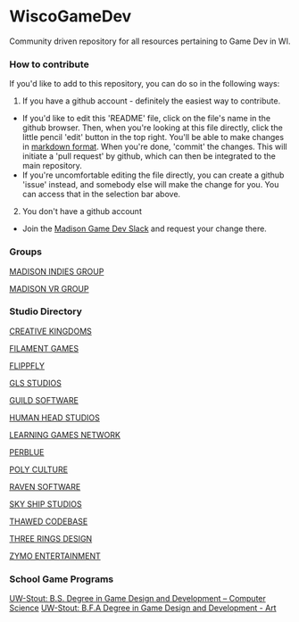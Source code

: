 # WiscoGameDev
Community driven repository for all resources pertaining to Game Dev in WI.



### How to contribute
If you'd like to add to this repository, you can do so in the following ways:

1. If you have a github account - definitely the easiest way to contribute.
  * If you'd like to edit this 'README' file, click on the file's name in the github browser. Then, when you're looking at this file directly, click the little pencil 'edit' button in the top right. You'll be able to make changes in [markdown format](https://github.com/adam-p/markdown-here/wiki/Markdown-Cheatsheet). When you're done, 'commit' the changes. This will initiate a 'pull request' by github, which can then be integrated to the main repository.
  * If you're uncomfortable editing the file directly, you can create a github 'issue' instead, and somebody else will make the change for you. You can access that in the selection bar above.

2. You don't have a github account
  * Join the [Madison Game Dev Slack](https://madisongamedev.slack.com/messages/gamedev/) and request your change there.

### Groups
[MADISON INDIES GROUP](https://www.facebook.com/groups/madisonindies/)

[MADISON VR GROUP](http://www.meetup.com/Madison-VR/)


### Studio Directory
[CREATIVE KINGDOMS](http://www.creativekingdoms.com/)

[FILAMENT GAMES](https://www.filamentgames.com/)

[FLIPPFLY](http://flippfly.com/)

[GLS STUDIOS](http://www.glsstudios.com/)

[GUILD SOFTWARE](http://www.guildsoftware.com/)

[HUMAN HEAD STUDIOS](http://www.humanhead.com/)

[LEARNING GAMES NETWORK](http://learninggamesnetwork.org/)

[PERBLUE](http://www.perblue.com/)

[POLY CULTURE](http://www.polyculture.co/)

[RAVEN SOFTWARE](http://www.ravensoftware.com/)

[SKY SHIP STUDIOS](http://www.skyshipstudios.com/)

[THAWED CODEBASE](http://www.thawedcodebase.com/)

[THREE RINGS DESIGN](http://www.threerings.net/)

[ZYMO ENTERTAINMENT](http://www.zymoent.com/)


### School Game Programs
[UW-Stout: B.S. Degree in Game Design and Development – Computer Science](http://www.uwstout.edu/programs/bsgdd/)
[UW-Stout: B.F.A Degree in Game Design and Development - Art](http://www.uwstout.edu/programs/bfagdd/)
